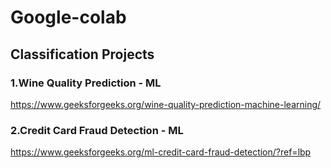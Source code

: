 # Google-colab

## Classification Projects

### 1.Wine Quality Prediction - ML
https://www.geeksforgeeks.org/wine-quality-prediction-machine-learning/

### 2.Credit Card Fraud Detection - ML
https://www.geeksforgeeks.org/ml-credit-card-fraud-detection/?ref=lbp
